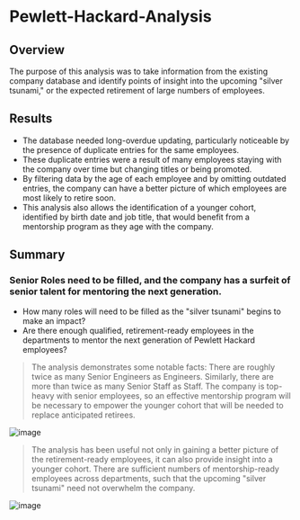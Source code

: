 # Pewlett-Hackard-Analysis

## Overview
The purpose of this analysis was to take information from the existing company database and identify points of insight into the upcoming "silver tsunami," or the expected retirement of large numbers of employees.

## Results
* The database needed long-overdue updating, particularly noticeable by the presence of duplicate entries for the same employees.
* These duplicate entries were a result of many employees staying with the company over time but changing titles or being promoted.
* By filtering data by the age of each employee and by omitting outdated entries, the company can have a better picture of which employees are most likely to retire soon. 
* This analysis also allows the identification of a younger cohort, identified by birth date and job title, that would benefit from a mentorship program as they age with the company.

## Summary
### Senior Roles need to be filled, and the company has a surfeit of senior talent for mentoring the next generation.
* How many roles will need to be filled as the "silver tsunami" begins to make an impact?
* Are there enough qualified, retirement-ready employees in the departments to mentor the next generation of Pewlett Hackard employees?

> The analysis demonstrates some notable facts: There are roughly twice as many Senior Engineers as Engineers. Similarly, there are more than twice as many Senior Staff as Staff. The company is top-heavy with senior employees, so an effective mentorship program will be necessary to empower the younger cohort that will be needed to replace anticipated retirees.

![image](https://user-images.githubusercontent.com/91562577/144780710-b6767827-bc0d-4799-bba2-f048b232cdda.png)

> The analysis has been useful not only in gaining a better picture of the retirement-ready employees, it can also provide insight into a younger cohort. There are sufficient numbers of mentorship-ready employees across departments, such that the upcoming "silver tsunami" need not overwhelm the company.

![image](https://user-images.githubusercontent.com/91562577/144782748-7d6e2af9-ce24-4a64-8fb2-d621a48483e6.png)


